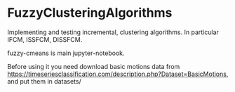 # FuzzyClusteringAlgorithms
Implementing and testing  incremental, clustering algorithms. In particular IFCM, ISSFCM, DISSFCM.

fuzzy-cmeans is main jupyter-notebook.

Before using it you need download basic motions data from https://timeseriesclassification.com/description.php?Dataset=BasicMotions, and put them in datasets/